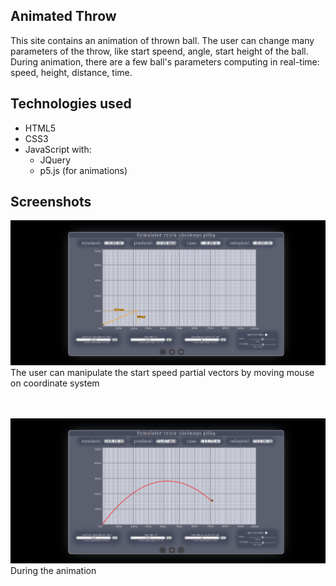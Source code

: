 ## Animated Throw
This site contains an animation of thrown ball. The user can change many parameters of the throw, like start speend, angle, start height of the ball. During animation, there are a few ball's parameters computing in real-time: speed, height, distance, time.
## Technologies used
- HTML5
- CSS3
- JavaScript with:
	- JQuery
	- p5.js (for animations)
## Screenshots
![Alt_text](/img/screenshots/Screenshot_throw_prepare.png)
The user can manipulate the start speed partial vectors by moving mouse on coordinate system<br><br><br>

![Alt_text](/img/screenshots/Screenshot_animation.png)
During the animation

